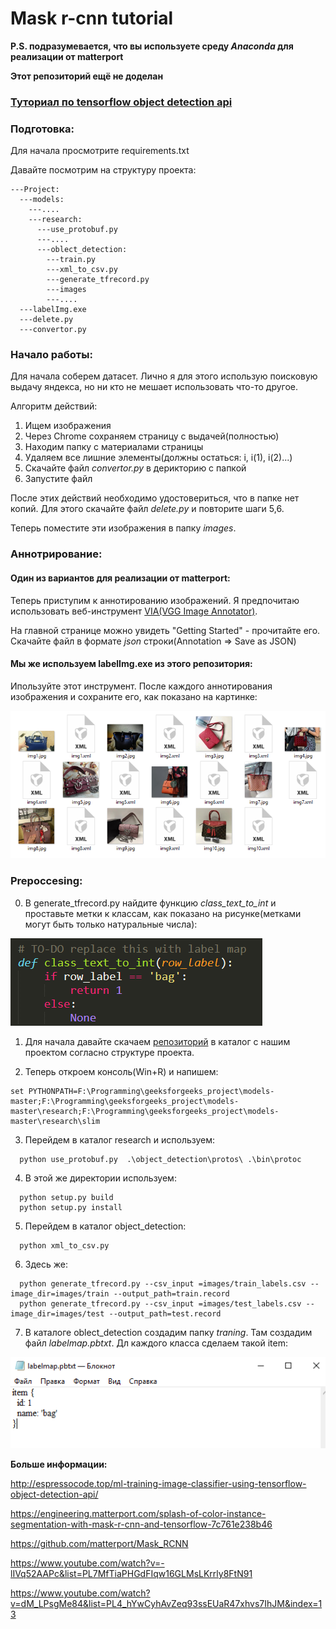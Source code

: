 # Mask r-cnn tutorial #
**P.S. подразумевается, что вы используете среду *Anaconda* для реализации от matterport**

**Этот репозиторий ещё не доделан**

### [Туториал по tensorflow object detection api](https://github.com/tensorflow/models) ###

### Подготовка: ###

Для начала просмотрите requirements.txt

Давайте посмотрим на структуру проекта:

```
---Project:
  ---models:
    ---....
    ---research:
      ---use_protobuf.py
      ---....
      ---oblect_detection:
        ---train.py
        ---xml_to_csv.py
        ---generate_tfrecord.py
        ---images
        ---....
  ---labelImg.exe
  ---delete.py
  ---convertor.py
```
  

### Начало работы: ###

Для начала соберем датасет. Лично я для этого использую поисковую выдачу яндекса, но ни кто не мешает использовать что-то другое.

Алгоритм действий:
1) Ищем изображения
2) Через Chrome сохраняем страницу с выдачей(полностью)
3) Находим папку с материалами страницы
4) Удаляем все лишние элементы(должны остаться: i, i(1), i(2)...)
5) Скачайте файл *convertor.py* в дерикторию с папкой
6) Запустите файл

После этих действий необходимо удостовериться, что в папке нет копий. Для этого скачайте файл *delete.py* и повторите шаги 5,6.

Теперь поместите эти изображения в папку _images_.

### Аннотрирование: ###

#### Один из вариантов для реализации от matterport: ####

Теперь приступим к аннотированию изображений. Я предпочитаю использовать веб-инструмент [VIA(VGG Image Annotator)](https://www.cs.bgu.ac.il/~drobya/annotation.html).

На главной странице можно увидеть "Getting Started" - прочитайте его. Скачайте файл в формате *json* строки(Annotation => Save as JSON)

#### Мы же используем labelImg.exe из этого репозитория: ####

Ипользуйте этот инструмент. После каждого аннотирования изображения и сохраните его, как показано на картинке:

![Image alt](https://github.com/Lednik7/Mask-r-cnn/raw/master/images/labelImg.png)

### Prepoccesing: ###

0) В generate_tfrecord.py найдите функцию _class_text_to_int_ и проставьте метки к классам, как показано на рисунке(метками могут быть только натуральные числа):

![Image alt](https://github.com/Lednik7/Mask-r-cnn/raw/master/images/func_img_.png)

1) Для начала давайте скачаем [репозиторий](https://github.com/tensorflow/models) в каталог с нашим проектом согласно структуре проекта.

2) Теперь откроем консоль(Win+R) и напишем:
```
set PYTHONPATH=F:\Programming\geeksforgeeks_project\models-master;F:\Programming\geeksforgeeks_project\models-master\research;F:\Programming\geeksforgeeks_project\models-master\research\slim
```

3) Перейдем в каталог research и используем:
```
  python use_protobuf.py  .\object_detection\protos\ .\bin\protoc
```
4) В этой же директории используем:
```
  python setup.py build
  python setup.py install
```
5) Перейдем в каталог object_detection:
```
  python xml_to_csv.py
```
6) Здесь же:
```
  python generate_tfrecord.py --csv_input =images/train_labels.csv --image_dir=images/train --output_path=train.record
  python generate_tfrecord.py --csv_input =images/test_labels.csv --image_dir=images/test --output_path=test.record
```
7) В каталоге oblect_detection создадим папку _traning_. Там создадим файл _labelmap.pbtxt_. Дл каждого класса сделаем такой item:

![Image alt](https://github.com/Lednik7/Mask-r-cnn/raw/master/images/labelmap_.png)

**Больше информации:**

http://espressocode.top/ml-training-image-classifier-using-tensorflow-object-detection-api/

https://engineering.matterport.com/splash-of-color-instance-segmentation-with-mask-r-cnn-and-tensorflow-7c761e238b46

https://github.com/matterport/Mask_RCNN

https://www.youtube.com/watch?v=-lIVq52AAPc&list=PL7MfTiaPHGdFIqw16GLMsLKrrly8FtN91

https://www.youtube.com/watch?v=dM_LPsgMe84&list=PL4_hYwCyhAvZeq93ssEUaR47xhvs7IhJM&index=13

